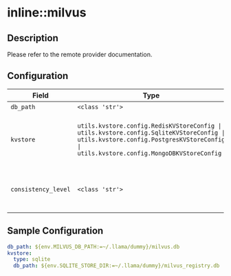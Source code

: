 # inline::milvus

## Description


Please refer to the remote provider documentation.


## Configuration

| Field | Type | Required | Default | Description |
|-------|------|----------|---------|-------------|
| `db_path` | `<class 'str'>` | No |  |  |
| `kvstore` | `utils.kvstore.config.RedisKVStoreConfig \| utils.kvstore.config.SqliteKVStoreConfig \| utils.kvstore.config.PostgresKVStoreConfig \| utils.kvstore.config.MongoDBKVStoreConfig` | No | sqlite | Config for KV store backend (SQLite only for now) |
| `consistency_level` | `<class 'str'>` | No | Strong | The consistency level of the Milvus server |

## Sample Configuration

```yaml
db_path: ${env.MILVUS_DB_PATH:=~/.llama/dummy}/milvus.db
kvstore:
  type: sqlite
  db_path: ${env.SQLITE_STORE_DIR:=~/.llama/dummy}/milvus_registry.db

```

